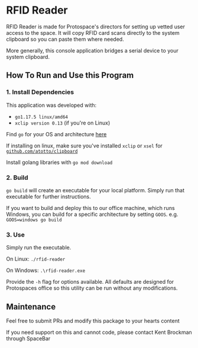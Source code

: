 # RFID Reader

RFID Reader is made for Protospace's directors for setting up vetted user access to the space.
It will copy RFID card scans directly to the system clipboard so you can paste them where needed.

More generally, this console application bridges a serial device to your system clipboard.

## How To Run and Use this Program

### 1. Install Dependencies

This application was developed with:
- `go1.17.5 linux/amd64`
- `xclip version 0.13` (if you're on Linux)

Find `go` for your OS and architecture [here](https://go.dev/dl/)

If installing on linux, make sure you've installed `xclip` or `xsel` for [`github.com/atotto/clipboard`](https://github.com/atotto/clipboard)

Install golang libraries with `go mod download`

### 2. Build

`go build` will create an executable for your local platform.
Simply run that executable for further instructions.

If you want to build and deploy this to our office machine, which runs Windows, you can build for a specific architecture by setting `GOOS`.
e.g. `GOOS=windows go build`

### 3. Use

Simply run the executable.

On Linux: `./rfid-reader`

On Windows: `.\rfid-reader.exe`

Provide the `-h` flag for options available.
All defaults are designed for Protospaces office so this utility can be run without any modifications.

## Maintenance

Feel free to submit PRs and modify this package to your hearts content

If you need support on this and cannot code, please contact Kent Brockman through SpaceBar
